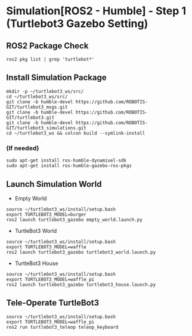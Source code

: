 #  Simulation[ROS2 - Humble] - Step 1 (Turtlebot3 Gazebo Setting)

## ROS2 Package Check
```shell
ros2 pkg list | grep 'turtlebot*'
```

## Install Simulation Package
```shell
mkdir -p ~/turtlebot3_ws/src/
cd ~/turtlebot3_ws/src/
git clone -b humble-devel https://github.com/ROBOTIS-GIT/turtlebot3_msgs.git
git clone -b humble-devel https://github.com/ROBOTIS-GIT/turtlebot3.git
git clone -b humble-devel https://github.com/ROBOTIS-GIT/turtlebot3_simulations.git
cd ~/turtlebot3_ws && colcon build --symlink-install
```
### (If needed)
```shell
sudo apt-get install ros-humble-dynamixel-sdk
sudo apt-get install ros-humble-gazebo-ros-pkgs
```

## Launch Simulation World
- Empty World
```shell
source ~/turtlebot3_ws/install/setup.bash
export TURTLEBOT3_MODEL=burger
ros2 launch turtlebot3_gazebo empty_world.launch.py
```

- TurtleBot3 World
```shell
source ~/turtlebot3_ws/install/setup.bash
export TURTLEBOT3_MODEL=waffle
ros2 launch turtlebot3_gazebo turtlebot3_world.launch.py
```

- TurtleBot3 House
```shell
source ~/turtlebot3_ws/install/setup.bash
export TURTLEBOT3_MODEL=waffle_pi
ros2 launch turtlebot3_gazebo turtlebot3_house.launch.py
```

## Tele-Operate TurtleBot3
```shell
source ~/turtlebot3_ws/install/setup.bash
export TURTLEBOT3_MODEL=waffle_pi
ros2 run turtlebot3_teleop teleop_keyboard
```
